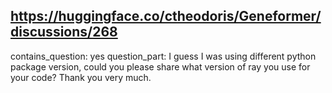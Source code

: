 ## https://huggingface.co/ctheodoris/Geneformer/discussions/268

contains_question: yes
question_part: I guess I was using different python package version, could you please share what version of ray you use for your code? Thank you very much.